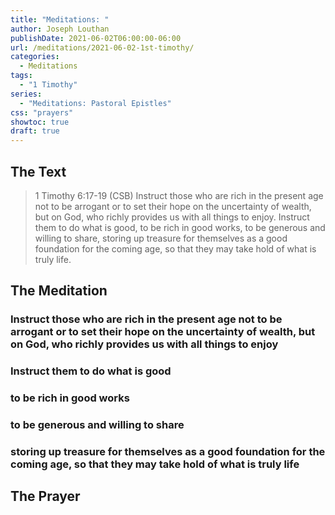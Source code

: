 ```yaml
---
title: "Meditations: "
author: Joseph Louthan
publishDate: 2021-06-02T06:00:00-06:00
url: /meditations/2021-06-02-1st-timothy/
categories:
  - Meditations
tags:
  - "1 Timothy"
series:
  - "Meditations: Pastoral Epistles"
css: "prayers"
showtoc: true
draft: true
---
```


## The Text

>1 Timothy 6:17-19 (CSB) Instruct those who are rich in the present age not to be arrogant or to set their hope on the uncertainty of wealth, but on God, who richly provides us with all things to enjoy. Instruct them to do what is good, to be rich in good works, to be generous and willing to share, storing up treasure for themselves as a good foundation for the coming age, so that they may take hold of what is truly life.

## The Meditation

### Instruct those who are rich in the present age not to be arrogant or to set their hope on the uncertainty of wealth, but on God, who richly provides us with all things to enjoy

### Instruct them to do what is good

### to be rich in good works

### to be generous and willing to share

### storing up treasure for themselves as a good foundation for the coming age, so that they may take hold of what is truly life

## The Prayer

<div style="font-variant: small-caps;">

</div>

```text

```
